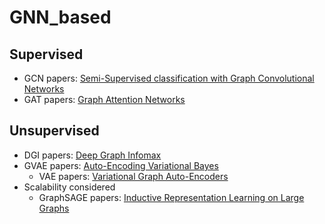 # GNN_based
## Supervised
- GCN papers: [Semi-Supervised classification with Graph Convolutional Networks](https://openreview.net/pdf?id=SJU4ayYgl)
- GAT papers: [Graph Attention Networks](https://arxiv.org/pdf/1710.10903.pdf)
## Unsupervised
- DGI papers: [Deep Graph Infomax](https://arxiv.org/abs/1809.10341)
- GVAE papers: [Auto-Encoding Variational Bayes](https://arxiv.org/abs/1611.07308)
	- VAE papers: [Variational Graph Auto-Encoders](https://arxiv.org/abs/1312.6114)
- Scalability considered
	- GraphSAGE papers: [Inductive Representation Learning on Large Graphs](https://arxiv.org/pdf/1706.02216.pdf)

